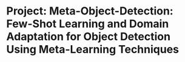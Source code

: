 # Project: Meta-Object-Detection: Few-Shot Learning and Domain Adaptation for Object Detection Using Meta-Learning Techniques
